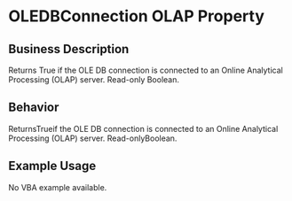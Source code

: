 # OLEDBConnection OLAP Property

## Business Description
Returns True if the OLE DB connection is connected to an Online Analytical Processing (OLAP) server. Read-only Boolean.

## Behavior
ReturnsTrueif the OLE DB connection is connected to an Online Analytical Processing (OLAP) server. Read-onlyBoolean.

## Example Usage
No VBA example available.